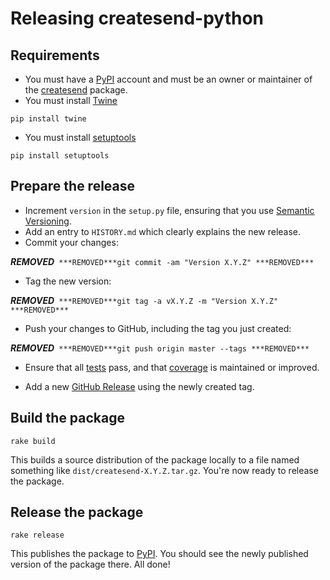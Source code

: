 # Releasing createsend-python

## Requirements

- You must have a [PyPI](https://pypi.python.org/pypi) account and must be an owner or maintainer of the [createsend](https://pypi.python.org/pypi/createsend/) package.
- You must install [Twine](https://pypi.org/project/twine/)
```
pip install twine
```
- You must install [setuptools](https://pypi.org/project/setuptools/)
```
pip install setuptools
```

## Prepare the release

- Increment `version` in the `setup.py` file, ensuring that you use [Semantic Versioning](http://semver.org/).
- Add an entry to `HISTORY.md` which clearly explains the new release.
- Commit your changes:

***REMOVED***```
***REMOVED***git commit -am "Version X.Y.Z"
***REMOVED***```

- Tag the new version:

***REMOVED***```
***REMOVED***git tag -a vX.Y.Z -m "Version X.Y.Z"
***REMOVED***```

- Push your changes to GitHub, including the tag you just created:

***REMOVED***```
***REMOVED***git push origin master --tags
***REMOVED***```

- Ensure that all [tests](https://travis-ci.org/campaignmonitor/createsend-python) pass, and that [coverage](https://coveralls.io/r/campaignmonitor/createsend-python) is maintained or improved.

- Add a new [GitHub Release](https://github.com/campaignmonitor/createsend-python/releases) using the newly created tag.

## Build the package

```
rake build
```

This builds a source distribution of the package locally to a file named something like `dist/createsend-X.Y.Z.tar.gz`. You're now ready to release the package.

## Release the package

```
rake release
```

This publishes the package to [PyPI](https://pypi.python.org/pypi/createsend/). You should see the newly published version of the package there. All done!
